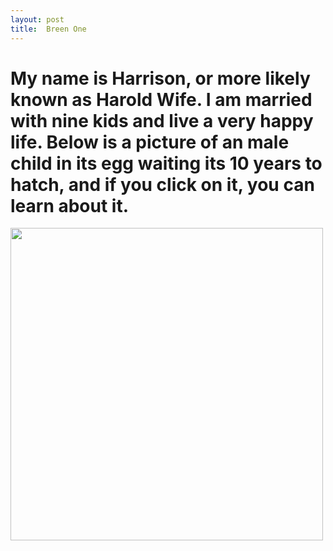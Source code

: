 ```yaml
---
layout: post
title:  Breen One
---
```

<h1>My name is Harrison, or more likely known as Harold Wife. I am married with nine kids and live a very happy life. Below is a picture of an male child in its egg waiting its 10 years to hatch, and if you click on it, you can learn about it.</h1>
<a href="https://en.wikipedia.org/wiki/Egg" target="_blank">
<img src="https://www.alcoholprofessor.com/wp-content/uploads/2016/03/Egg_spiral_egg_cup-Marie-Lan-Nguyen-Wikimedia-Commons-1.jpg" width="500px"/>
</a>

<a href="http://stonemahogany.com/2017/02/23/breenone.html" target="Page One"></a>
<a href="http://stonemahogany.com/2017/02/23/breentwo.html" target="Page Two"></a>
<a href="http://stonemahogany.com/2017/02/23/breenthree.html" target="Page Three"></a>
<a href="http://stonemahogany.com/2017/02/23/breenfour.html" target="Page Four"></a>
